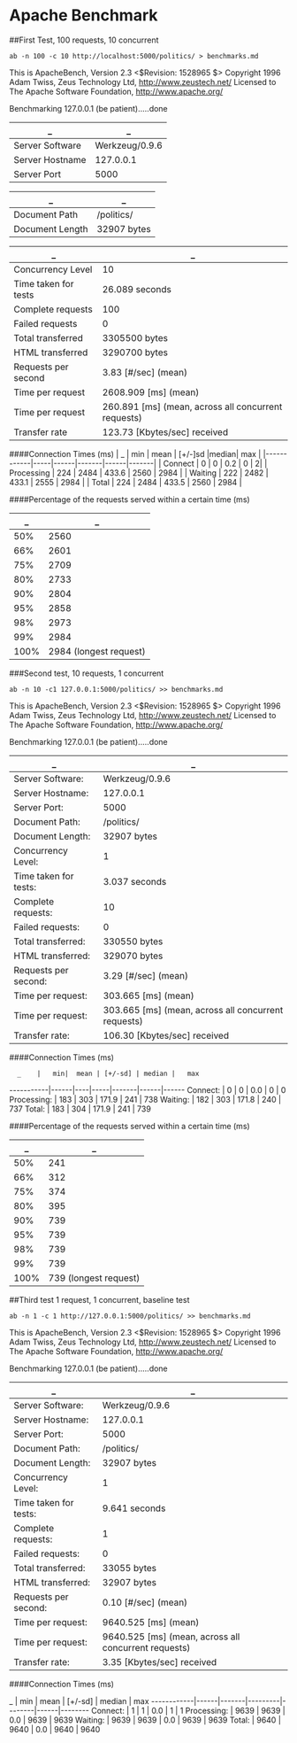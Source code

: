 Apache Benchmark
===============================================================


##First Test, 100 requests, 10 concurrent

```ab -n 100 -c 10 http://localhost:5000/politics/ > benchmarks.md```


This is ApacheBench, Version 2.3 <$Revision: 1528965 $>
Copyright 1996 Adam Twiss, Zeus Technology Ltd, http://www.zeustech.net/
Licensed to The Apache Software Foundation, http://www.apache.org/

Benchmarking 127.0.0.1 (be patient).....done

|_                  |                   _  |
|-------------------|----------------------|
| Server Software   |       Werkzeug/0.9.6 |
| Server Hostname   |        127.0.0.1     |
| Server Port       |            5000      |


 _               |                 _  
-----------------|--------------------
 Document Path   |        /politics/  
 Document Length |      32907 bytes   


 _        |      _         
 ------------------- | ----------------
Concurrency Level    |   10
Time taken for tests |   26.089 seconds
Complete requests   |    100
Failed requests|        0
Total transferred|     3305500 bytes
HTML transferred|      3290700 bytes
Requests per second |    3.83 [#/sec] (mean)
Time per request |       2608.909 [ms] (mean)
Time per request |       260.891 [ms] (mean, across all concurrent requests)
Transfer rate |          123.73 [Kbytes/sec] received

####Connection Times (ms)
|        _   | min | mean | [+/-]sd |median| max |
|------------|-----|------|-------|------|-------|
| Connect    |  0  |   0  |  0.2  |   0  |      2|
| Processing | 224 | 2484 | 433.6 | 2560 |  2984 |
| Waiting    | 222 | 2482 | 433.1 | 2555 |  2984 |
| Total      | 224 | 2484 | 433.5 | 2560 |  2984 |


####Percentage of the requests served within a certain time (ms)

_        |        _
-------|--------
 50%   |  2560 
  66%   |  2601 
  75%   |2709 
  80%   |2733 
  90%   |2804
  95%   |2858 
  98%   |2973 
  99%   |2984 
 100%   |2984 (longest request) 


###Second test, 10 requests, 1 concurrent
 
```ab -n 10 -c1 127.0.0.1:5000/politics/ >> benchmarks.md```
 
This is ApacheBench, Version 2.3 <$Revision: 1528965 $>
Copyright 1996 Adam Twiss, Zeus Technology Ltd, http://www.zeustech.net/
Licensed to The Apache Software Foundation, http://www.apache.org/

Benchmarking 127.0.0.1 (be patient).....done

_ | _
----|-----
Server Software:    |    Werkzeug/0.9.6
Server Hostname:    |    127.0.0.1
Server Port:       |     5000
Document Path:     |     /politics/
Document Length:   |     32907 bytes
Concurrency Level:   |   1
Time taken for tests: |  3.037 seconds
Complete requests:   |   10
Failed requests:    |    0
Total transferred:  |    330550 bytes
HTML transferred:   |    329070 bytes
Requests per second: |   3.29 [#/sec] (mean)
Time per request:    |   303.665 [ms] (mean)
Time per request:   |    303.665 [ms] (mean, across all concurrent requests)
Transfer rate:      |    106.30 [Kbytes/sec] received

####Connection Times (ms)

              
      _    |   min|  mean | [+/-sd] | median |   max
-----------|------|----|-----|-------|------|------
Connect:    |    0  |  0  |  0.0  |    0    |   0
Processing:  | 183 | 303 | 171.9  |  241   |  738
Waiting:    |  182 | 303  | 171.8  |  240   |  737
Total:     |   183 | 304 | 171.9  |  241   |  739

####Percentage of the requests served within a certain time (ms)

_ | _
---|----
  50%   | 241
  66%  |  312
  75%   | 374
  80%  |  395
  90%  |  739
  95%  |  739
  98%  |  739
  99%  |  739
 100%  |  739 (longest request)
 
##Third test 1 request, 1 concurrent, baseline test
 
```ab -n 1 -c 1 http://127.0.0.1:5000/politics/ >> benchmarks.md ```

This is ApacheBench, Version 2.3 <$Revision: 1528965 $>
Copyright 1996 Adam Twiss, Zeus Technology Ltd, http://www.zeustech.net/
Licensed to The Apache Software Foundation, http://www.apache.org/

Benchmarking 127.0.0.1 (be patient).....done

_ | _
---|---
Server Software:   |     Werkzeug/0.9.6
Server Hostname:    |    127.0.0.1
Server Port:       |     5000
Document Path:    |      /politics/
Document Length:   |     32907 bytes
Concurrency Level:   |   1
Time taken for tests:  | 9.641 seconds
Complete requests:   |   1
Failed requests:     |   0
Total transferred:   |   33055 bytes
HTML transferred:    |   32907 bytes
Requests per second: |   0.10 [#/sec] (mean)
Time per request:    |   9640.525 [ms] (mean)
Time per request:    |   9640.525 [ms] (mean, across all concurrent requests)
Transfer rate:       |   3.35 [Kbytes/sec] received

####Connection Times (ms)

   _        | min  |  mean | [+/-sd] | median |  max
------------|------|-------|---------|--------|------|--------
Connect:    |  1   |  1    |  0.0  |    1   |    1
Processing: | 9639 | 9639  | 0.0 |  9639  |  9639
Waiting:    | 9639 | 9639  | 0.0 |  9639  |  9639
Total:      | 9640 | 9640  | 0.0 |  9640  |  9640
